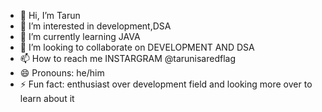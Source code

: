 - 👋 Hi, I’m Tarun 
- 👀 I’m interested in development,DSA
- 🌱 I’m currently learning JAVA
- 💞️ I’m looking to collaborate on DEVELOPMENT AND DSA 
- 📫 How to reach me INSTARGRAM @tarunisaredflag
- 😄 Pronouns: he/him
- ⚡ Fun fact: enthusiast over development field and looking more over to learn about it

<!---
tarun210309/tarun210309 is a ✨ special ✨ repository because its `README.md` (this file) appears on your GitHub profile.
You can click the Preview link to take a look at your changes.
--->
